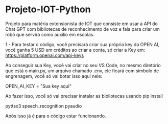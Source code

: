 # Projeto-IOT-Python
Projeto para matéria extensionista de IOT que consiste em usar a API do Chat GPT com bibliotecas de reconhecimento de voz e fala para criar um robô que servirá como auxilio em escolas.

1 - Para testar o código, você precisará criar sua própria key da OPEN AI, você ganha 5 USD em créditos ao criar a conta, só criar a Key em: https://platform.openai.com/api-keys

Ao conseguir sua Key, você vai criar no seu VS Code, no mesmo diretório que está o main.py, um arquivo chamado .env, ele ficará com simbolo de engrenagem, você só vai botar isso aqui nele:

OPEN_AI_KEY = "Sua key aqui"

Ao fazer isso, você só vai precisar instalar as bibliotecas usando pip install


pyttsx3
speech_recognition
pyaudio


Após isso já é para o código estar funcionando.

